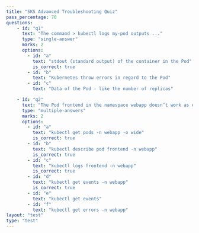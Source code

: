```yaml
---
title: "SKS Advanced Troubleshooting Quiz"
pass_percentage: 70
questions:
    - id: "q1"
      text: "The command > kubectl logs my-pod outputs ..."
      type: "single-answer"
      marks: 2
      options:
        - id: "a"
          text: "stdout (standard output) of the container in the Pod"
          is_correct: true
        - id: "b"
          text: "Kubernetes throw errors in regard to the Pod"
        - id: "c"
          text: "Data of the Pod - like the number of replicas"

    - id: "q2"
      text: "The Pod frontend in the namespace webapp doesn’t work as expected. Which commands can you use to get more information about that?"
      type: "multiple-answers"
      marks: 2
      options:
        - id: "a"
          text: "kubectl get pods -n webapp -o wide"
          is_correct: true
        - id: "b"
          text: "kubectl describe pod frontend -n webapp"
          is_correct: true
        - id: "c"
          text: "kubectl logs frontend -n webapp"
          is_correct: true
        - id: "d"
          text: "kubectl get events -n webapp"
          is_correct: true
        - id: "e"
          text: "kubectl get events"
        - id: "f"
          text: "kubectl get errors -n webapp"
layout: "test"
type: "test"
---
```


